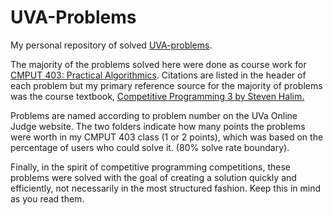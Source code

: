 # UVA-Problems
My personal repository of solved <a href=https://uva.onlinejudge.org/>UVA-problems</a>. 

The majority of the problems solved here were done as course work for <a href=https://www.ualberta.ca/computing-science/undergraduate-studies/course-directory/courses/practical-algorithms>CMPUT 403: Practical Algorithmics</a>. Citations are listed in the header of each problem but my primary reference source for the majority of problems was the course textbook, <a href=http://www.lulu.com/ca/en/shop/steven-halim/competitive-programming-3/paperback/product-21059906.html>Competitive Programming 3 by Steven Halim.</a>

Problems are named according to problem number on the UVa Online Judge website. The two folders indicate how many points the problems were worth in my CMPUT 403 class (1 or 2 points), which was based on the percentage of users who could solve it. (80% solve rate boundary).

Finally, in the spirit of competitive programming competitions, these problems were solved with the goal of creating a solution quickly and efficiently, not necessarily in the most structured fashion. Keep this in mind as you read them.
